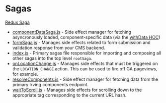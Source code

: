 # Sagas
[Redux Saga](https://redux-saga.js.org)
* [componentDataSaga.js](https://github.com/alleyinteractive/irving/blob/production/sagas/componentDataSaga.js) - Side effect manager for fetching asyncronously loaded, component-specific data (via the [withData HOC](https://github.com/alleyinteractive/irving/tree/production/components/hoc/withData))
* [formSaga.js](https://github.com/alleyinteractive/irving/blob/production/sagas/formSaga.js) - Manages side effects related to form submission and validation response from your CMS backend.
* [index.js](https://github.com/alleyinteractive/irving/blob/production/sagas/index.js) - Primary sagas file responsible for importing and composing all other sagas into the top level `rootSaga`.
* [onLocationChange.js](https://github.com/alleyinteractive/irving/blob/production/sagas/onLocationChange.js) - Manages side effects that must be triggered on the `LOCATION_CHANGE` action. This can be used to fire off GA pageviews, for example.
* [resolveComponents.js](https://github.com/alleyinteractive/irving/blob/production/sagas/resolveComponents.js) - Side effect manager for fetching data from the primary Irving components endpoint. 
* [waitToScroll.js](https://github.com/alleyinteractive/irving/blob/production/sagas/waitToScroll.js) - Manages side effects for scrolling down to the appropriate tag corresponding to the current URL hash.
